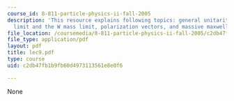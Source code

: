 ```yaml
---
course_id: 8-811-particle-physics-ii-fall-2005
description: 'This resource explains following topics: general unitarity limits, unitarity
  limit and the W mass limit, polarization vectors, and massive maxwell equations.'
file_location: /coursemedia/8-811-particle-physics-ii-fall-2005/c2db47fb1b9fb60d4973113561e8e0f6_lec9.pdf
file_type: application/pdf
layout: pdf
title: lec9.pdf
type: course
uid: c2db47fb1b9fb60d4973113561e8e0f6

---
```

None